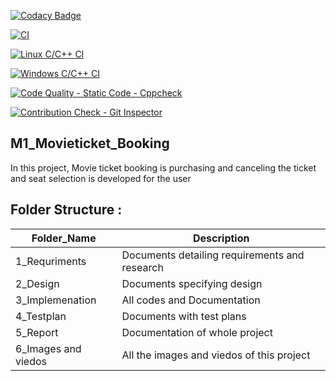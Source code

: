 
[![Codacy Badge](https://api.codacy.com/project/badge/Grade/41ff52274bcf47d391731790aeb33dac)](https://app.codacy.com/gh/hemanthkandasamy/M1_Movieticket_Booking?utm_source=github.com&utm_medium=referral&utm_content=hemanthkandasamy/M1_Movieticket_Booking&utm_campaign=Badge_Grade_Settings)


[![CI](https://github.com/hemanthkandasamy/M1_Movieticket_Booking/actions/workflows/main.yml/badge.svg)](https://github.com/hemanthkandasamy/M1_Movieticket_Booking/actions/workflows/main.yml)

[![Linux C/C++ CI](https://github.com/hemanthkandasamy/M1_Movieticket_Booking/actions/workflows/Linux_c-ccp.yml/badge.svg)](https://github.com/hemanthkandasamy/M1_Movieticket_Booking/actions/workflows/Linux_c-ccp.yml)

[![Windows C/C++ CI](https://github.com/hemanthkandasamy/M1_Movieticket_Booking/actions/workflows/windows_c-ccp.yml/badge.svg)](https://github.com/hemanthkandasamy/M1_Movieticket_Booking/actions/workflows/windows_c-ccp.yml)

[![Code Quality - Static Code - Cppcheck](https://github.com/hemanthkandasamy/M1_Movieticket_Booking/actions/workflows/cppcheck.yml/badge.svg)](https://github.com/hemanthkandasamy/M1_Movieticket_Booking/actions/workflows/cppcheck.yml)

[![Contribution Check - Git Inspector](https://github.com/hemanthkandasamy/M1_Movieticket_Booking/actions/workflows/gitinspector.yml/badge.svg)](https://github.com/hemanthkandasamy/M1_Movieticket_Booking/actions/workflows/gitinspector.yml)

## M1_Movieticket_Booking
In this project, Movie ticket booking is purchasing and canceling the ticket and seat selection is developed for the user

## Folder Structure :
| Folder_Name | Description |
| --------- | --------------- |
| 1_Requriments  | Documents detailing requirements and research |
| 2_Design | Documents specifying design |
| 3_Implemenation  | All codes and Documentation  |
| 4_Testplan | Documents with test plans |
| 5_Report | Documentation of whole project |
| 6_Images and viedos | All the images and viedos of this project |
